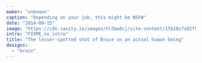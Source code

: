 ```yaml
---
maker: "unknown"
caption: "Depending on your job, this might be NSFW"
date: "2014-09-15"
image: "https://cdn.sanity.io/images/hl5bw8cj/site-content/1fb10c7a92f51c9184a5e9f9476ec836794a68d5-1920x1020.jpg"
intro: "FIXME_no_intro"
title: "The lesser-spotted shot of Bruce on an actual human being"
designs:
  - "bruce"
---
```


